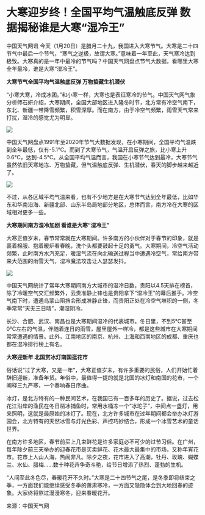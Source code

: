 # 大寒迎岁终！全国平均气温触底反弹 数据揭秘谁是大寒“湿冷王”

中国天气网讯
今天（1月20日）是腊月二十九，我国进入大寒节气。大寒是二十四节气中最后一个节气，“寒气之逆极，故谓大寒。”意味着一年至此，天气寒冷达到极致。大寒真的是一年中最冷的节气吗？中国天气网盘点节气大数据，看哪里大寒全年最冷，谁是大寒“湿冷王”。

**大寒节气全国平均气温触底反弹 万物蛰藏生机潜伏**

“小寒大寒，冷成冰团。”和小寒一样，大寒也是表征寒冷的节气。中国天气网气象分析师石妍介绍，大寒期间，全国大部地区进入隆冬时节，北方常有冷空气南下，东北、新疆一带降雪频繁，积雪深厚。而在南方，由于冷空气频繁，雨雪天气常来打扰，湿冷的感觉尤为明显。

![](https://inews.gtimg.com/newsapp_bt/0/15619569346/1000)

中国天气网盘点1991年至2020年节气大数据发现，在小寒期间，全国平均气温跌到全年最低，仅有-5.1℃。而到了大寒节气，气温开启反弹之旅，比小寒上升0.6℃，达到-4.5℃。从全国平均气温而言，我国在小寒节气达到最冷，大寒节气虽然依旧天寒地冻、万物蛰藏，但气温触底反弹、生机潜伏，春天的脚步越来越近了。

![](https://inews.gtimg.com/newsapp_bt/0/15619569347/1000)

不过，从各区域平均气温来看，也有不少地方是在大寒节气达到全年最低，比如华东和华南沿海、新疆北部、山东半岛局地部分地区，总体而言，南方冷在大寒的区域相对更多一些。

**大寒期间南方湿冷加剧 看谁是大寒“湿冷王”**

大寒正值岁末，春节常常就在大寒期间。许多南方的小伙伴对于春节的印象，就是裹着棉服、抱着暖炉看春晚，洗个头都要鼓起十足的勇气。大寒期间，冷空气活动频繁，此时南方水汽充足，暖湿气流在向北输送过程当中遭遇冷空气，常给南方带来大范围的雨雪天气，湿冷魔法攻击让人瑟瑟发抖。

![](https://inews.gtimg.com/newsapp_bt/0/15619569348/1000)

中国天气网统计了常年大寒期间南方大城市的湿冷日数，贵阳以4.5天排在榜首，除了冷暖空气交汇频繁外，云贵准静止锋也是贵阳拿下“湿冷王”的幕后推手。冷空气南下时，遭遇乌蒙山阻挡会形成准静止锋，而贵阳正处在冷空气堆积的一侧，冬季常常“天无三日晴”，潮湿阴冷。

长沙、合肥、武汉、南昌也是大寒期间湿冷的代表城市。冬日里，不到5℃甚至0℃左右的气温，伴随着连日的雨雪，屋里屋外一样冷，都是这些城市在大寒期间常常遭遇的情景。此外，江南地区的南京、杭州、上海和西南地区的成都、重庆也都在湿冷排行榜上有名。

**大寒迎新年 北国赏冰灯南国逛花市**

俗话说“过了大寒，又是一年”，大寒正值岁末，有许多重要的民俗，人们开始忙着辞旧迎新，准备年货。年俗中，最值得一提的就是北国的冰灯和南国的花市，一个阐释三九严寒，一个奏响春日序曲。

冰灯，是北方特有的一种民间艺术，在我国已有一百多年的历史了。据说，过去松花江沿岸的渔民在冬日凿冰捕鱼时，常用水桶冻一个“冰坨子”，中间点一盏灯，用来照明，这就是最原始的冰灯了。现在，北方许多城市在过年期间都会举办冰灯游园会，北方特有的天然冰雪与灯光色彩、声控巧妙结合，形成一个冰雪艺术的童话世界。

在南方许多地区，春节前买上几束鲜花是许多家庭必不可少的过节习俗。在广州，每年除夕前三天举办的迎春花市是买卖鲜花、花木最大最集中的市场，又称年宵花市。花市上人山人海，热闹非凡。除夕之夜，花市进入了高潮，牡丹、玫瑰、蝴蝶兰、水仙、腊梅……数十种花卉争奇斗艳，给节日增添了热烈、蓬勃的生机。

“人间至此冬色尽，春暖花开不久时。”大寒是二十四节气之尾，是冬季即将结束之季，一方面我们能继续感受冬季的萧肃寒冷，一方面又隐隐体会到大地回春的迹象。大家终将熬过漫漫寒冬，迎来春暖花开。

来源：中国天气网

